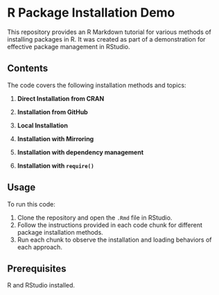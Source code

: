 # R Package Installation Demo

This repository provides an R Markdown tutorial for various methods of installing packages in R. It was created as part of a demonstration for effective package management in RStudio.

## Contents

The code covers the following installation methods and topics:

1. **Direct Installation from CRAN**  

2. **Installation from GitHub**  

3. **Local Installation**  

4. **Installation with Mirroring**

5. **Installation with dependency management**

6. **Installation with `require()`**  

## Usage
To run this code:
1. Clone the repository and open the `.Rmd` file in RStudio.
2. Follow the instructions provided in each code chunk for different package installation methods.
3. Run each chunk to observe the installation and loading behaviors of each approach.

## Prerequisites
R and RStudio installed.

